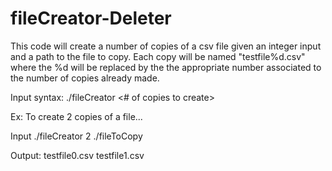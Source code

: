 # fileCreator-Deleter
This code will create a number of copies of a csv file given an integer input and a path to the file to copy. Each copy will be named "testfile%d.csv" where the %d will be replaced by the the appropriate number associated to the number of copies already made.

Input syntax: ./fileCreator <# of copies to create> <path to file to copy>

Ex: To create 2 copies of a file...

Input
./fileCreator 2 ./fileToCopy

Output:
testfile0.csv
testfile1.csv
